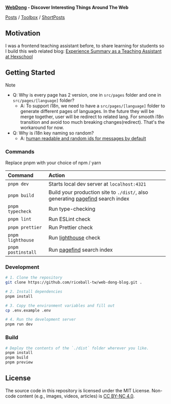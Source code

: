 **[WebDong](https://www.webdong.dev/en/) - Discover Interesting Things Around The Web**

[Posts](https://www.webdong.dev/en/post/) /
[Toolbox](https://www.webdong.dev/en/toolbox/) /
[ShortPosts](https://www.webdong.dev/en/shortpost/)

## Motivation

I was a frontend teaching assistant before, to share learning for students so I build this web related blog: [Experience Summary as a Teaching Assistant at Hexschool](https://www.webdong.dev/en/post/my-experience-in-hexschool/)

## Getting Started

> [!NOTE]
>
> - Q: Why is every page has 2 version, one in `src/pages` folder and one in `src/pages/[language]` folder?
>   - A: To support i18n, we need to have a `src/pages/[language]` folder to generate different pages of languages. In the future they will be merge together, user will be redirect to related lang. For smooth i18n transition and avoid too much breaking changes(redirect). That's the workaround for now.
> - Q: Why is i18n key naming so random?
>   - A: [human readable and random ids for messages by default](https://github.com/opral/monorepo/issues/1892#issuecomment-1858038586)

### Commands

Replace pnpm with your choice of npm / yarn

| Command            | Action                                                                                                  |
| :----------------- | :------------------------------------------------------------------------------------------------------ |
| `pnpm dev`         | Starts local dev server at `localhost:4321`                                                             |
| `pnpm build`       | Build your production site to `./dist/`, also generating [pagefind](https://pagefind.app/) search index |
| `pnpm typecheck`   | Run type-checking                                                                                       |
| `pnpm lint`        | Run ESLint check                                                                                        |
| `pnpm prettier`    | Run Prettier check                                                                                      |
| `pnpm lighthouse`  | Run [lighthouse](https://github.com/GoogleChrome/lighthouse) check                                      |
| `pnpm postinstall` | Run [pagefind](https://pagefind.app/) search index                                                      |

### Development

```bash
# 1. Clone the repository
git clone https://github.com/riceball-tw/web-dong-blog.git .

# 2. Install dependencies
pnpm install

# 3. Copy the environment variables and fill out
cp .env.example .env

# 4. Run the development server
pnpm run dev
```

### Build

```bash
# Deploy the contents of the `./dist` folder wherever you like.
pnpm install
pnpm build
pnpm preview
```

## License

The source code in this repository is licensed under the MIT License.
Non-code content (e.g., images, videos, articles) is <a href='https://creativecommons.org/licenses/by-nc/4.0/'>CC BY-NC 4.0</a>.

